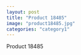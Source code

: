 ```yaml
---
layout: post
title: "Product 18485"
image: "product18485.jpg"
categories: "category1"
---
```

Product 18485
